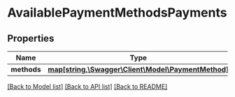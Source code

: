 # AvailablePaymentMethodsPayments

## Properties
Name | Type | Description | Notes
------------ | ------------- | ------------- | -------------
**methods** | [**map[string,\Swagger\Client\Model\PaymentMethod]**](PaymentMethod.md) |  | [optional] 

[[Back to Model list]](../README.md#documentation-for-models) [[Back to API list]](../README.md#documentation-for-api-endpoints) [[Back to README]](../README.md)


